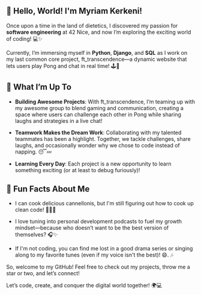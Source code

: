 ## 👋 Hello, World! I'm Myriam Kerkeni!

Once upon a time in the land of dietetics, I discovered my passion for **software engineering** at 42 Nice, and now I’m exploring the exciting world of coding! 💻✨

Currently, I’m immersing myself in **Python**, **Django**, and **SQL** as I work on my last common core project, ft_transcendence—a dynamic website that lets users play Pong and chat in real time! 🕹️💬

## 🚀 What I’m Up To
- **Building Awesome Projects**: With ft_transcendence, I’m teaming up with my awesome group to blend gaming and communication, creating a space where users can challenge each other in Pong while sharing laughs and strategies in a live chat! 

- **Teamwork Makes the Dream Work**: Collaborating with my talented teammates has been a highlight. Together, we tackle challenges, share laughs, and occasionally wonder why we chose to code instead of napping. 😴💤  

- **Learning Every Day**: Each project is a new opportunity to learn something exciting (or at least to debug furiously)!

## 🎉 Fun Facts About Me
- I can cook delicious cannellonis, but I'm still figuring out how to cook up clean code! 🍝🧑‍🍳 

- I love tuning into personal development podcasts to fuel my growth mindset—because who doesn’t want to be the best version of themselves? 🎧✨

- If I'm not coding, you can find me lost in a good drama series or singing along to my favorite tunes (even if my voice isn't the best)! 😄. 🎶  

So, welcome to my GitHub! Feel free to check out my projects, throw me a star or two, and let’s connect!  

Let’s code, create, and conquer the digital world together! 🌍💻
